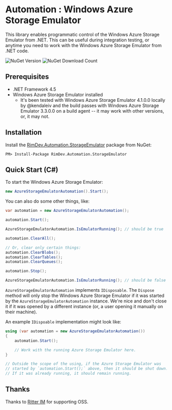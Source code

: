 # Automation : Windows Azure Storage Emulator

This library enables programmatic control of the Windows Azure Storage Emulator from .NET. This can be useful during integration testing, or anytime you need to work with the Windows Azure Storage Emulator from .NET code.

![NuGet Version](https://img.shields.io/nuget/v/RimDev.Automation.StorageEmulator.svg)
![NuGet Download Count](https://img.shields.io/nuget/dt/RimDev.Automation.StorageEmulator.svg)

## Prerequisites

- .NET Framework 4.5
- Windows Azure Storage Emulator installed
  - It's been tested with Windows Azure Storage Emulator 4.1.0.0 locally by @kendaleiv and the build passes with Windows Azure Storage Emulator 3.3.0.0 on a build agent -- it may work with other versions, or, it may not.

## Installation

Install the [RimDev.Automation.StorageEmulator](https://www.nuget.org/packages/RimDev.Automation.StorageEmulator/) package from NuGet:

```
PM> Install-Package RimDev.Automation.StorageEmulator
```

## Quick Start (C#)

To start the Windows Azure Storage Emulator:

```csharp
new AzureStorageEmulatorAutomation().Start();
```

You can also do some other things, like:

```csharp
var automation = new AzureStorageEmulatorAutomation();

automation.Start();

AzureStorageEmulatorAutomation.IsEmulatorRunning(); // should be true

automation.ClearAll();

// Or, clear only certain things:
automation.ClearBlobs();
automation.ClearTables();
automation.ClearQueues();

automation.Stop();

AzureStorageEmulatorAutomation.IsEmulatorRunning(); // should be false
```
`AzureStorageEmulatorAutomation` implements `IDisposable`. The `Dispose` method will only stop the Windows Azure Storage Emulator if it was started by the `AzureStorageEmulatorAutomation` instance. We're nice and don't close it if it was opened by a different instance (or, a user opening it manually on their machine).

An example `IDispoable` implementation might look like:

```csharp
using (var automation = new AzureStorageEmulatorAutomation())
{
    automation.Start();

    // Work with the running Azure Storage Emulator here.
}

// Outside the scope of the using, if the Azure Storage Emulator was
// started by `automation.Start();` above, then it should be shut down.
// If it was already running, it should remain running.
```

## Thanks

Thanks to [Ritter IM](http://ritterim.com) for supporting OSS.
